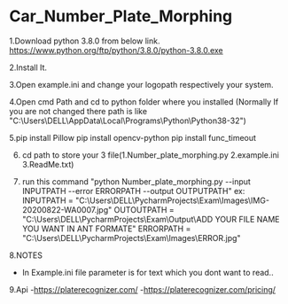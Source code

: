 # Car_Number_Plate_Morphing
1.Download python 3.8.0 from below link.
   https://www.python.org/ftp/python/3.8.0/python-3.8.0.exe

2.Install It.

3.Open example.ini and change your logopath respectively your system.


4.Open cmd Path and cd to python folder where you installed (Normally If you are not changed there path is like
                                           "C:\Users\DELL\AppData\Local\Programs\Python\Python38-32")

5.pip install Pillow
  pip install opencv-python
  pip install func_timeout



6. cd path to store your 3 file(1.Number_plate_morphing.py
                                2.example.ini
                                3.ReadMe.txt)

7. run this command "python Number_plate_morphing.py --input INPUTPATH --error ERRORPATH --output OUTPUTPATH"
  ex: INPUTPATH = "C:\Users\DELL\PycharmProjects\Exam\Images\IMG-20200822-WA0007.jpg"
      OUTOUTPATH = "C:\Users\DELL\PycharmProjects\Exam\Output\ADD YOUR FILE NAME YOU WANT IN ANT FORMATE"
      ERRORPATH = "C:\Users\DELL\PycharmProjects\Exam\Images\ERROR.jpg"
     


8.NOTES
   - In Example.ini file parameter is for text which you dont want to read..

9.Api
   -https://platerecognizer.com/
   -https://platerecognizer.com/pricing/
